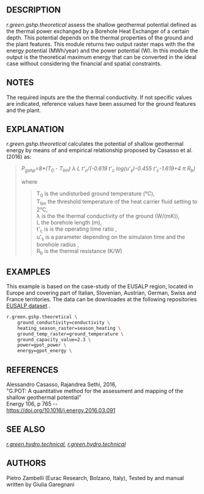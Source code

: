 ## DESCRIPTION

*r.green.gshp.theoretical* assess the shallow geothermal potential
defined as the thermal power exchanged by a Borehole Heat Exchanger of a
certain depth. This potential depends on the thermal properties of the
ground and the plant features. This module returns two output raster
maps with the the energy potential (MWh/year) and the power potential
(W). In this module the output is the theoretical maximum energy that
can be converted in the ideal case without considering the financial and
spatial constraints.

## NOTES

The required inputs are the the thermal conductivity. If not specific
values are indicated, reference values have been assumed for the ground
features and the plant.  
  

## EXPLANATION

*r.green.gshp.theoretical* calculates the potential of shallow
geothermal energy by means of and empirical relationship proposed by
Casasso et al. (2016) as:

> *P<sub>gshp</sub>=8\*(T<sub>0</sub> - T<sub>lim</sub>) λ L
> t'<sub>c</sub>/(-0.619 t'<sub>c</sub> log(u'<sub>s</sub>)-0.455
> t'<sub>c</sub>-1.619+4 π R<sub>b</sub>)*  
>   
> where
> 
> > T<sub>0</sub> is the undisturbed ground temperature (°C),  
> > T<sub>lim</sub> the threshold temperature of the heat carrier fluid
> > setting to 2°C,  
> > λ is the the thermal conductivity of the ground (W/(mK)),  
> > L the borehole length (m),  
> > t'<sub>c</sub> is is the operating time ratio ,  
> > u'<sub>s</sub> is a parameter depending on the simulaion time and
> > the borehole radius ,  
> > R<sub>b</sub> is the thermal resistance (K/W)

## EXAMPLES

This example is based on the case-study of the EUSALP region, located in
Europe and covering part of Italian, Slovenian, Austrian, German, Swiss
and France territories. The data can be downloades at the following
repositories [EUSALP
dataset](https://gitlab.inf.unibz.it/URS/GRETA/eusalp-shallow-geothermal-energy)
.

```sh
r.green.gshp.theoretical \
    ground_conductivity=conductivity \
    heating_season_raster=season_heating \
    ground_temp_raster=ground_temperature \
    ground_capacity_value=2.3 \
    power=gpot_power \
    energy=gpot_energy \
```

  

## REFERENCES

Alessandro Casasso, Rajandrea Sethi, 2016,  
"G.POT: A quantitative method for the assessment and mapping of the
shallow geothermal potential"  
Energy 106, p 765 --  
<https://doi.org/10.1016/j.energy.2016.03.091>  

## SEE ALSO

*[r.green.hydro.technical](r.green.md),
[r.green.hydro.technical](r.green.gshp.technical.md)*

## AUTHORS

Pietro Zambelli (Eurac Research, Bolzano, Italy), Tested by and manual
written by Giulia Garegnani
